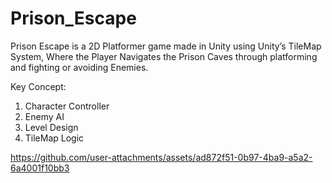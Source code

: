 # Prison_Escape

Prison Escape is a 2D Platformer game made in Unity using Unity’s TileMap System, Where the Player Navigates the Prison Caves through platforming and  fighting or avoiding Enemies.

Key Concept: 
1. Character Controller
2. Enemy AI
3. Level Design
4. TileMap Logic 

https://github.com/user-attachments/assets/ad872f51-0b97-4ba9-a5a2-6a4001f10bb3

